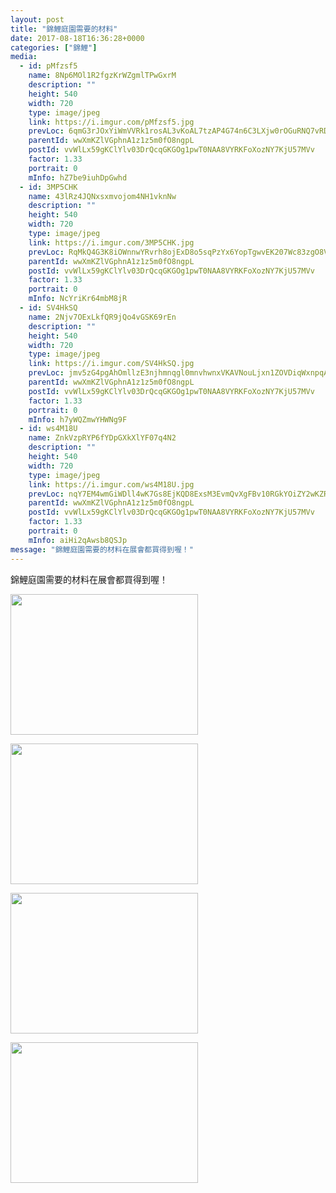 ```yaml
---
layout: post
title: "錦鯉庭園需要的材料" 
date: 2017-08-18T16:36:28+0000 
categories: ["錦鯉"] 
media:
  - id: pMfzsf5
    name: 8Np6MOl1R2fgzKrWZgmlTPwGxrM
    description: ""   
    height: 540
    width: 720
    type: image/jpeg
    link: https://i.imgur.com/pMfzsf5.jpg
    prevLoc: 6qmG3rJOxYiWmVVRk1rosAL3vKoAL7tzAP4G74n6C3LXjw0rOGuRNQ7vRDR4tOxL1xykWmsqAGMWrg4NS8ELz05zO5SPVR6v2YAWcg60WKLZ7wUmX4G7KoMys7OxX857GKIjvMMR4EmmCM1Wlk9kK5IP0y9JZJ43cy35RyzxW9C5QQJE2DXrSV10MLL23wTNvk4xwDmrSM0Nj297p1f1WjGZLzj2to8pRWgKpGHkQ1DWWjY1unx0P5ZJ8Lf9NrEELzWPiEy
    parentId: wwXmKZlVGphnA1z1z5m0fO8ngpL
    postId: vvWlLx59gKClYlv03DrQcqGKGOg1pwT0NAA8VYRKFoXozNY7KjU57MVv
    factor: 1.33
    portrait: 0
    mInfo: hZ7be9iuhDpGwhd
  - id: 3MP5CHK
    name: 43lRz4JQNxsxmvojom4NH1vknNw
    description: ""   
    height: 540
    width: 720
    type: image/jpeg
    link: https://i.imgur.com/3MP5CHK.jpg
    prevLoc: RqMkQ4G3K8iOWnnwYRvrh8ojExD8o5sqPzYx6YopTgwvEK207Wc83zgO8V86Ijyzqy0wP7FRyGXQjgAPF7vADVwD60h1rqM0Q0mNclRQ8q12oQIVLLONGWJZhGjJyXkDJ8tn19kJW5jgi3vRNpn9g5fpgk7XAQl9IDolmDExA2FqKK6oRBkjfR3Qw99g7pu61y57ODXwtByXk3lBv8F1Ylw41rVgi5jqyXO0rwsEgnwQODN4COMXAWw2nDS5wK0En5ZMTKq
    parentId: wwXmKZlVGphnA1z1z5m0fO8ngpL
    postId: vvWlLx59gKClYlv03DrQcqGKGOg1pwT0NAA8VYRKFoXozNY7KjU57MVv
    factor: 1.33
    portrait: 0
    mInfo: NcYriKr64mbM8jR
  - id: SV4HkSQ
    name: 2Njv7OExLkfQR9jQo4vGSK69rEn
    description: ""   
    height: 540
    width: 720
    type: image/jpeg
    link: https://i.imgur.com/SV4HkSQ.jpg
    prevLoc: jmv5zG4pgAhOmllzE3njhmnqgl0mnvhwnxVKAVNouLjxn1ZOVDiqWxnpqAqkuLPGqPrzxDu9A6zROyL7tW8qBkrJqwc1j2WLMy9Kugo7vXWG6BhMlrNwNg8vfvwK91Z7nRTZKRYvVY3Rh8G3gEMZARFq65p9MQjLsOBy8OrDjPIQPPR149pLS0oPD55ZkMsjz0GKz4VjtwBPXD4xwju9YW4n5PxjILqZZ7jvJlsAowXVk1XWTMyygOAB92tqyQBWBZ7ktAX
    parentId: wwXmKZlVGphnA1z1z5m0fO8ngpL
    postId: vvWlLx59gKClYlv03DrQcqGKGOg1pwT0NAA8VYRKFoXozNY7KjU57MVv
    factor: 1.33
    portrait: 0
    mInfo: h7yWQZmwYHWNg9F
  - id: ws4M18U
    name: ZnkVzpRYP6fYDpGXkXlYF07q4N2
    description: ""   
    height: 540
    width: 720
    type: image/jpeg
    link: https://i.imgur.com/ws4M18U.jpg
    prevLoc: nqY7EM4wmGiWDll4wK7Gs8EjKQD8ExsM3EvmQvXgFBv10RGkYOiZY2wKZRZguonrRnLDWJclWJjBNQopfApwnLpXLqf6VmkYqgVQiyXrgWLlZKiE77YAq49viJ4Oqv1YKgt6PmAWBmZWtjZNA9mL6ytKwAWK8ZxKhoYAl02GQKtLX5YywL3jfZPXq6olWZuLRNWqyBkKfVJqBmAynNTWgAl6GVEQCgMV9DrDEySLjRj5PL9xiADngWwx1rU26gV4g57
    parentId: wwXmKZlVGphnA1z1z5m0fO8ngpL
    postId: vvWlLx59gKClYlv03DrQcqGKGOg1pwT0NAA8VYRKFoXozNY7KjU57MVv
    factor: 1.33
    portrait: 0
    mInfo: aiHi2qAwsb8QSJp
message: "錦鯉庭園需要的材料在展會都買得到喔！"
---
```


錦鯉庭園需要的材料在展會都買得到喔！


[//]: #media:  
<a href="https://i.imgur.com/pMfzsf5.jpg"><img src="https://i.imgur.com/pMfzsf5.jpg" height="225" width="300" /></a> 
  

<a href="https://i.imgur.com/3MP5CHK.jpg"><img src="https://i.imgur.com/3MP5CHK.jpg" height="225" width="300" /></a> 
  

<a href="https://i.imgur.com/SV4HkSQ.jpg"><img src="https://i.imgur.com/SV4HkSQ.jpg" height="225" width="300" /></a> 
  

<a href="https://i.imgur.com/ws4M18U.jpg"><img src="https://i.imgur.com/ws4M18U.jpg" height="225" width="300" /></a> 
 
